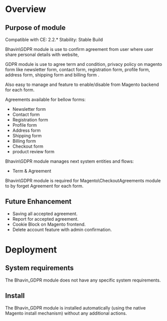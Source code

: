 # Overview
## Purpose of module
Compatible with CE: 2.2.*
Stability: Stable Build


Bhavin\GDPR module is use to confirm agreement from user where user share personal details with website,

GDPR module is use to agree term and condition, privacy policy on magento form like newsletter form, contact form, registration form, profile form, address form, shipping form and billing form .

Also easy to manage and feature to enable/disable from Magento backend for each form. 

Agreements available for bellow forms:

* Newsletter form
* Contact form
* Registration form
* Profile form
* Address form 
* Shipping form 
* Billing form
* Checkout form
* product review form


Bhavin\GDPR module manages next system entities and flows:

* Term & Agreement

Bhavin\GDPR module is required for Magento\CheckoutAgreements module to by forget Agreement for each form.

## Future Enhancement 
* Saving all accepted agreement.
* Report for accepted agreement.   
* Cookie Block on Magento frontend. 
* Delete account feature with admin confirmation.

# Deployment
## System requirements

The Bhavin_GDPR module does not have any specific system requirements.

## Install
The Bhavin_GDPR module is installed automatically (using the native Magento install mechanism) without any additional actions.
